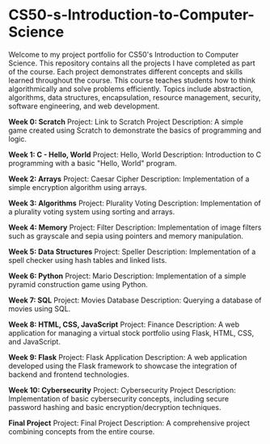 # CS50-s-Introduction-to-Computer-Science

Welcome to my project portfolio for CS50's Introduction to Computer Science. This repository contains all the projects I have completed as part of the course. Each project demonstrates different concepts and skills learned throughout the course.
This course teaches students how to think algorithmically and solve problems efficiently. Topics include abstraction, algorithms, data structures, encapsulation, resource management, security, software engineering, and web development.

**Week 0: Scratch**
Project: Link to Scratch Project
Description: A simple game created using Scratch to demonstrate the basics of programming and logic.

**Week 1: C - Hello, World**
Project: Hello, World
Description: Introduction to C programming with a basic "Hello, World" program.

**Week 2: Arrays**
Project: Caesar Cipher
Description: Implementation of a simple encryption algorithm using arrays.

**Week 3: Algorithms**
Project: Plurality Voting
Description: Implementation of a plurality voting system using sorting and arrays.

**Week 4: Memory**
Project: Filter
Description: Implementation of image filters such as grayscale and sepia using pointers and memory manipulation.

**Week 5: Data Structures**
Project: Speller
Description: Implementation of a spell checker using hash tables and linked lists.

**Week 6: Python**
Project: Mario
Description: Implementation of a simple pyramid construction game using Python.

**Week 7: SQL**
Project: Movies Database
Description: Querying a database of movies using SQL.

**Week 8: HTML, CSS, JavaScript**
Project: Finance
Description: A web application for managing a virtual stock portfolio using Flask, HTML, CSS, and JavaScript.

**Week 9: Flask**
Project: Flask Application
Description: A web application developed using the Flask framework to showcase the integration of backend and frontend technologies.

**Week 10: Cybersecurity**
Project: Cybersecurity Project
Description: Implementation of basic cybersecurity concepts, including secure password hashing and basic encryption/decryption techniques.

**Final Project**
Project: Final Project
Description: A comprehensive project combining concepts from the entire course.
